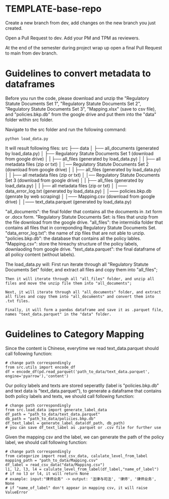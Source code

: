 # TEMPLATE-base-repo

Create a new branch from dev, add changes on the new branch you just created.

Open a Pull Request to dev. Add your PM and TPM as reviewers. 

At the end of the semester during project wrap up open a final Pull Request to main from dev branch.

# Guidelines to convert metadata to dataframes

Before you run the code, please download and unzip the "Regulatory Statute Documents Set 1", "Regulatory Statute Documents Set 2", "Regulatory Statute Documents Set 3", "Mapping.xlsx" (save to csv file), and "policies.bkp.db" from the google drive and put them into the "data" folder within src folder.

Navigate to the src folder and run the following command:

    python load_data.py

It will result following files:
    src
    ├── data
    │   ├── all_documents (generated by load_data.py)
    │   ├── Regulatory Statute Documents Set 1 (download from google drive)
    │   |   ├── all_files (generated by load_data.py)
    │   |   ├── all metadata files (zip or txt)
    │   │── Regulatory Statute Documents Set 2 (download from google drive)
    │   |   ├── all_files (generated by load_data.py)
    │   |   ├── all metadata files (zip or txt)
    │   │── Regulatory Statute Documents Set 3 (download from google drive)
    │   |   ├── all_files (generated by load_data.py)
    │   |   ├── all metadata files (zip or txt)
    │   │—— data_error_log.txt (generated by load_data.py)
    │   │—— policies.bkp.db (genrate by web scraping)
    │   │—— Mapping.csv (download from google drive)
    │   │—— text_data.parquet (generated by load_data.py)

"all_documents": the final folder that contains all the documents in .txt form or .docx form.
"Regulatory Statute Documents Set: is files that unzip from the file download from the google drive.
"all_files": the intermidia folder that contains all files that in correponding Regulatory Statute Documents Set. 
"data_error_log.txt": the name of zip files that are not able to unzip.
"policies.bkp.db": the database that contains all the policy lables.
"Mapping.csv": store the hireachy structure of the policy labels, downlaoding from google drive.
"text_data.parquet": the final dataframe of all policy content (without labels).

The load_data.py will:
    First run iterate through all "Regulatory Statute Documents Set" folder, and extract all files and copy them into "all_files";

    Then it will iterate through all "all_files" folder, and unzip all files and move the unzip file them into "all_documents";

    Next, it will iterate through all "all_documents" folder, and extract all files and copy them into "all_documents" and convert them into .txt files.

    Finally, it will form a pandas dataframe and save it as .parquet file, names "text_data.parquet" in the "data" folder.

# Guidelines to Category Mapping

Since the content is Chinese, everytime we read text_data.parquet should call following function:

    # change path correspondingly
    from src.utils import encode_df 
    df = encode_df(pd.read_parquet('path_to_data/text_data.parquet', engine='pyarrow'),'content')

Our policy labels and texts are stored seperatlly (label is "policies.bkp.db" and text data is "text_data.parquet"), to generate a dataframe that contains both policy labels and texts, we should call following function:

    # change path correspondingly
    from src.load_data import generate_label_data
    df_path = "path_to_data/text_data.parquet"
    db_path = "path_to_data/policies.bkp.db"
    df_text_label = generate_label_data(df_path, db_path)
    # you can save df_text_label as .parquet or .csv file for further use

Given the mapping csv and the label, we can generate the path of the policy label, we should call following function:

    # change path correspondingly
    from categorize import read_csv_data, calulate_level_from_label
    mapping_path = "path_to_data/Mapping.csv"
    df_label = read_csv_data("data/Mapping.csv")
    l1, l2, l3, l4 = calulate_level_from_label(df_label,"name_of_label")
    # if no l3 or l4, it will return None
    # example: input:"律师业务" -> output: '法律与司法', '律师', '律师业务', None
    # if "name_of_label" don't appear in mapping csv, it will raise ValueError